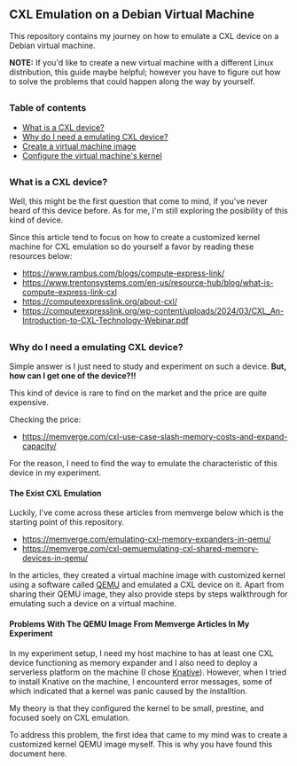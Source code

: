 ## CXL Emulation on a Debian Virtual Machine

This repository contains my journey on how to emulate a CXL device on a Debian
virtual machine. 

**NOTE:** If you'd like to create a new virtual machine with a different Linux distribution,
this guide maybe helpful; however you have to figure out how to solve the problems that could happen
along the way by yourself.

##

### Table of contents
- [What is a CXL device?]()
- [Why do I need a emulating CXL device?]()
- [Create a virtual machine image]()
- [Configure the virtual machine's kernel]()

##


### What is a CXL device?
Well, this might be the first question that come to mind, if you've never heard of this device before.
As for me, I'm still exploring the posibility of this kind of device. 

Since this article tend to focus on how to create a customized kernel machine for CXL emulation so do yourself a favor by reading these resources below:

- https://www.rambus.com/blogs/compute-express-link/ 
- https://www.trentonsystems.com/en-us/resource-hub/blog/what-is-compute-express-link-cxl
- https://computeexpresslink.org/about-cxl/
- https://computeexpresslink.org/wp-content/uploads/2024/03/CXL_An-Introduction-to-CXL-Technology-Webinar.pdf

##


### Why do I need a emulating CXL device?

Simple answer is I just need to study and experiment on such a device. **But, how can I get one of the device?!!** 

This kind of device is rare to find on the market and the price are quite expensive.

Checking the price:
- https://memverge.com/cxl-use-case-slash-memory-costs-and-expand-capacity/

For the reason, I need to find the way to emulate the characteristic of this device in my experiment.

#### The Exist CXL Emulation

Luckily, I've come across these articles from memverge below which is the starting point of this repository.

- https://memverge.com/emulating-cxl-memory-expanders-in-qemu/
- https://memverge.com/cxl-qemuemulating-cxl-shared-memory-devices-in-qemu/

In the articles, they created a virtual machine image with customized kernel using a software called [QEMU](https://www.qemu.org/) and emulated a CXL device on it. Apart from sharing their QEMU image, they also provide steps by steps walkthrough for emulating such a device on a virtual machine.

#### Problems With The QEMU Image From Memverge Articles In My Experiment

In my experiment setup, I need my host machine to has at least one CXL device functioning as memory expander and I also need to deploy a serverless platform on the machine (I chose [Knative](https://knative.dev/docs/)). However, when I tried to install Knative on the machine, I encounterd error messages, some of which indicated that a kernel was panic caused by the installtion.

My theory is that they configured the kernel to be small, prestine, and focused soely on CXL emulation. 

To address this problem, the first idea that came to my mind was to create a customized kernel QEMU image myself. This is why you have found this document here.

##

